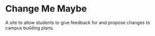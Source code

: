 Change Me Maybe
=============

A site to allow students to give feedback for and propose changes to campus building plans.
